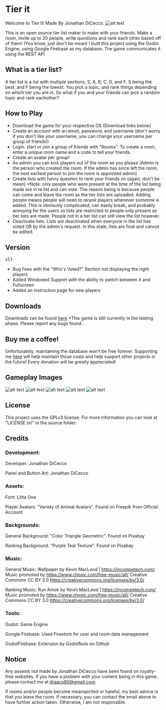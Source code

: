 # Tier it
Welcome to Tier It! Made By Jonathan DiCecco.
![alt text](https://media.githubusercontent.com/media/diceccoj/tier-it/main/promo_images/Title.png)

This is an open source tier list maker to make with your friends. Make a room, invite up to 20 people, write questions and rank each other based off of them! (You know, just don't be mean)
I built this project using the Godot Engine, using Google Firebase as my database. The game communicates it using the REST API

## What is a tier list?
A tier list is a list with multiple sections, S, A, B, C, D, and F. S being the best, and F being the lowest. You pick a topic, and rank things depending on which tier you are in. So what if you and your friends can pick a random topic and rank eachother?

## How to Play
- Download the game for your respective OS (Download links below)
- Create an account with an email, password, and username (don't worry if you don't like your username, you can change your username per group of friends!)
- Login. start or join a group of friends with "Rooms". To create a room, enter a unique room name and a code to tell your friends.
- Create an avatar per group!
- As admin you can kick players out of the room as you please (Admin is the person who created the room. If the admin has since left the room, the next earliest person to join the room is appointed admin)
- Create lists with funny question to rank your friends on (again, don't be mean) *Note: only people who were present at the time of the list being made are in te list and can vote. The reason being is because people can come and leave the room as the tier lists are uploaded. Adding people means people will need to rerank players whenever someone is added. This is obviously complicated, can easily break, and probably annoying for the users so lists are restricted to people only present as tier lists are made. People not in a tier list can still view the list however.
- Deactivate lists: Lists are deactivated when everyone in the list has voted OR by the admin's request. In this state, lists are final and cannot be edited.

## Version
v1.1
- Bug fixes with the "Who's Voted?" Section not displaying the right players
- Added Windowed Support with the ability to switch between it and Fullscreen
- Added an instruction page for new players

## Downloads
Downloads can be found [here](https://github.com/diceccoj/tier-it/releases/tag/v1.1)
*This game is still currently in the testing phase. Please report any bugs found.

## Buy me a coffee!
Unfortunately, maintaining the database won't be free forever. Supporting me [here](https://www.buymeacoffee.com/diceccoj) will help maintain those costs
and help support other projects in the future! Every donation will be greatly appreciated!

## Gameplay Images
![alt text](https://media.githubusercontent.com/media/diceccoj/tier-it/main/promo_images/Screenshot_20240129_183425.png)
![alt text](https://media.githubusercontent.com/media/diceccoj/tier-it/main/promo_images/Screenshot_20240129_183425.png)
![alt text](https://media.githubusercontent.com/media/diceccoj/tier-it/main/promo_images/Screenshot_20240129_183515.png)
![alt text](https://media.githubusercontent.com/media/diceccoj/tier-it/main/promo_images/Screenshot_20240129_183614.png)
![alt text](https://media.githubusercontent.com/media/diceccoj/tier-it/main/promo_images/Screenshot_20240129_183659.png)

##  License
This project uses the GPLv3 license. For more information you can look at "LICENSE.txt" in the source folder.

## Credits
### Development:

Developer:   Jonathan DiCecco

Panel and Button Art:   Jonathan DiCecco



### Assets:

Font:    Lilita One

Player Avatars:   "Variety of Animal Avatars". Found on Freepik from Official Account



### Backgrounds:
General Background: "Color Triangle Geometric". Found on Pixabay

Ranking Background: "Purple Teal Texture". Found on Pixabay



### Music:
General Music:
Wallpaper by Kevin MacLeod | https://incompetech.com/
Music promoted by https://www.chosic.com/free-music/all/
Creative Commons CC BY 3.0
https://creativecommons.org/licenses/by/3.0/

Ranking Music:
Run Amok by Kevin MacLeod | https://incompetech.com/
Music promoted by https://www.chosic.com/free-music/all/
Creative Commons CC BY 3.0
https://creativecommons.org/licenses/by/3.0/



### Tools:
Godot: Game Engine

Google Firebase: Used Firestore for user and room data management

GodotFirebase: Extension by GodotNuts on Github


## Notice
Any assests not made by Jonathan DiCecco have been found on royalty-free websites. If you have a problem with your content being in this game, please contact me at draaco80@gmail.com.

If rooms and/or people become meanspirited or hateful, my best advice is that you leave the room. If necessary, you can contact the email above to have further action taken. Otherwise, I am not responsible.
